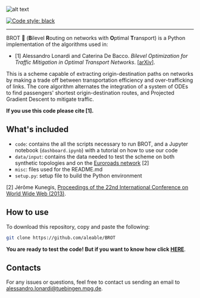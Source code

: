 ![alt text](https://github.com/aleable/BROT_develop/blob/main/misc/logo.svg)

[![Code style: black](https://img.shields.io/badge/code%20style-black-000000.svg)](https://github.com/psf/black)

___

BROT 🍞 (**B**ilevel **R**outing on networks with **O**ptimal **T**ransport) is a Python implementation of the algorithms used in:

- [1] Alessandro Lonardi and Caterina De Bacco. <i>Bilevel Optimization for Traffic Mitigation in Optimal Transport Networks</i>. [<a href="https://arxiv.org/abs/2306.16246">arXiv</a>].

This is a scheme capable of extracting origin-destination paths on networks by making a trade off between transportation efficiency and over-trafficking of links. The core algorithm alternates the integration of a system of ODEs to find passengers' shortest origin-destination routes, and Projected Gradient Descent to mitigate traffic.

**If you use this code please cite [1].**

## What's included

- ```code```: contains the all the scripts necessary to run BROT, and a Jupyter notebook (```dashboard.ipynb```) with a tutorial on how to use our code
- ```data/input```: contains the data needed to test the scheme on both synthetic topologies and on the [Euroroads network](http://konect.cc/networks/subelj_euroroad/) [2]
- ```misc```: files used for the README.md
- ```setup.py```: setup file to build the Python environment

[2] Jérôme Kunegis, <a href="https://dl.acm.org/doi/abs/10.1145/2487788.2488173"> Proceedings of the 22nd International Conference on World Wide Web (2013)</a>.<br/>

## How to use

To download this repository, copy and paste the following:

```bash
git clone https://github.com/aleable/BROT
```

**You are ready to test the code! But if you want to know how click [HERE](https://github.com/aleable/BROT/tree/main/code)**.

## Contacts

For any issues or questions, feel free to contact us sending an email to <a href="alessandro.lonardi@tuebingen.mpg.de">alessandro.lonardi@tuebingen.mpg.de</a>.
